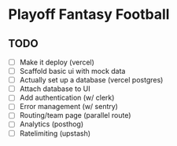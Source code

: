 # Playoff Fantasy Football

## TODO

- [ ] Make it deploy (vercel)
- [ ] Scaffold basic ui with mock data
- [ ] Actually set up a database (vercel postgres)
- [ ] Attach database to UI
- [ ] Add authentication (w/ clerk)
- [ ] Error management (w/ sentry)
- [ ] Routing/team page (parallel route)
- [ ] Analytics (posthog)
- [ ] Ratelimiting (upstash)
